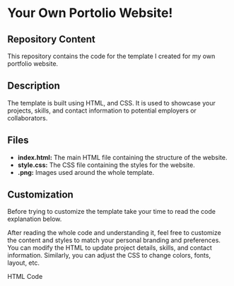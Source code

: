 # Your Own Portolio Website! 

## Repository Content

This repository contains the code for the template I created for my own portfolio website.

## Description

The template is built using HTML, and CSS. It is used to showcase your projects, skills, and contact information to potential employers or collaborators.

## Files 

- **index.html:** The main HTML file containing the structure of the website. 
- **style.css:** The CSS file containing the styles for the website.
- **.png:** Images used around the whole template.

 ## Customization
 
Before trying to customize the template take your time to read the code explanation below.

After reading the whole code and understanding it, feel free to customize the content and styles to match your personal branding and preferences. You can modify the HTML to update project details, skills, and contact information. Similarly, you can adjust the CSS to change colors, fonts, layout, etc.

HTML Code
